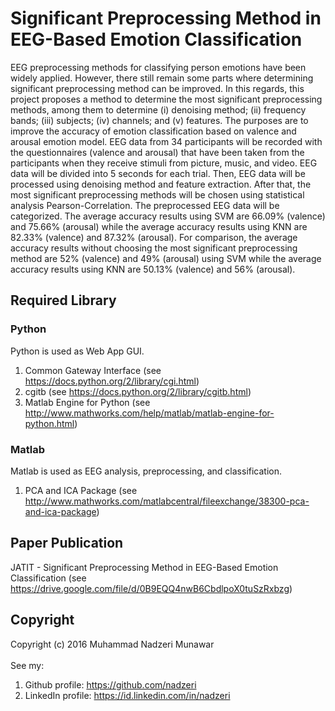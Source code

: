 # Significant Preprocessing Method in EEG-Based Emotion Classification
EEG preprocessing methods for classifying person emotions have been widely applied. However, there still remain some parts where determining significant preprocessing method can be improved. In this regards, this project proposes a method to determine the most significant preprocessing methods, among them to determine (i) denoising method; (ii) frequency bands; (iii) subjects; (iv) channels; and (v) features. The purposes are to improve the accuracy of emotion classification based on valence and arousal emotion model. EEG data from 34 participants will be recorded with the questionnaires (valence and arousal) that have been taken from the participants when they receive stimuli from picture, music, and video. EEG data will be divided into 5 seconds for each trial. Then, EEG data will be processed using denoising method and feature extraction. After that, the most significant preprocessing methods will be chosen using statistical analysis Pearson-Correlation. The preprocessed EEG data will be categorized. The average accuracy results using SVM are 66.09% (valence) and 75.66% (arousal) while the average accuracy results using KNN are 82.33% (valence) and 87.32% (arousal). For comparison, the average accuracy results without choosing the most significant preprocessing method are 52% (valence) and 49% (arousal) using SVM while the average accuracy results using KNN are 50.13% (valence) and 56% (arousal).
## Required Library
### Python
Python is used as Web App GUI.<br>
1. Common Gateway Interface (see https://docs.python.org/2/library/cgi.html)<br>
2. cgitb (see https://docs.python.org/2/library/cgitb.html)<br>
3. Matlab Engine for Python (see http://www.mathworks.com/help/matlab/matlab-engine-for-python.html)<br>
### Matlab
Matlab is used as EEG analysis, preprocessing, and classification.<br>
1. PCA and ICA Package (see http://www.mathworks.com/matlabcentral/fileexchange/38300-pca-and-ica-package)<br>
## Paper Publication
JATIT - Significant Preprocessing Method in EEG-Based Emotion Classification (see https://drive.google.com/file/d/0B9EQQ4nwB6CbdlpoX0tuSzRxbzg)<br>

## Copyright
Copyright (c) 2016 Muhammad Nadzeri Munawar<br><br>
See my:<br>
1. Github profile: https://github.com/nadzeri<br>
2. LinkedIn profile: https://id.linkedin.com/in/nadzeri<br>
